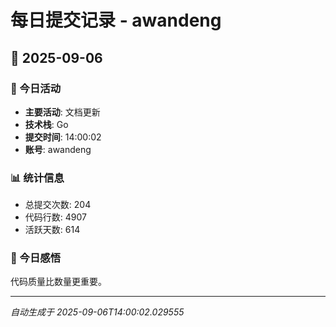 # 每日提交记录 - awandeng

## 📅 2025-09-06

### 🎯 今日活动
- **主要活动**: 文档更新
- **技术栈**: Go
- **提交时间**: 14:00:02
- **账号**: awandeng

### 📊 统计信息
- 总提交次数: 204
- 代码行数: 4907
- 活跃天数: 614

### 💭 今日感悟
代码质量比数量更重要。

---
*自动生成于 2025-09-06T14:00:02.029555*
